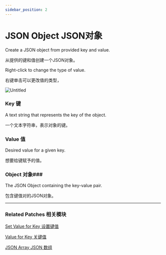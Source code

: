 ```yaml
---
sidebar_position: 2
---
```


# JSON Object JSON对象

Create a JSON object from provided key and value.

从提供的键和值创建一个JSON对象。

Right-click to change the type of value.

右键单击可以更改值的类型，

![Untitled](https://s3.us-west-2.amazonaws.com/secure.notion-static.com/a4568fbc-0382-4cd7-a253-fc4fe8c9f5df/Untitled.png?X-Amz-Algorithm=AWS4-HMAC-SHA256&X-Amz-Content-Sha256=UNSIGNED-PAYLOAD&X-Amz-Credential=AKIAT73L2G45EIPT3X45%2F20220602%2Fus-west-2%2Fs3%2Faws4_request&X-Amz-Date=20220602T164639Z&X-Amz-Expires=86400&X-Amz-Signature=228e4aa76dafd6a447c931d7ebc602a496f9ef565c1764784929c37455cc56f3&X-Amz-SignedHeaders=host&response-content-disposition=filename%20%3D%22Untitled.png%22&x-id=GetObject)

### Key 键

A text string that represents the key of the object.

一个文本字符串，表示对象的键。

### Value 值

Desired value for a given key.

想要给键赋予的值。

### Object 对象### 

The JSON Object containing the key-value pair.

包含键值对的JSON对象。

------

### Related Patches 相关模块

[Set Value for Key 设置键值](./Set%20Value%20for%20Key)

[Value for Key 关键值](./Value%20for%20Key)

[JSON Array JSON 数组](./JSON%20Array)
